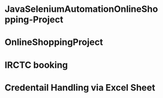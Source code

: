 # JavaSeleniumAutomationOnlineShopping-Project
# OnlineShoppingProject
# IRCTC booking
# Credentail Handling via Excel Sheet
